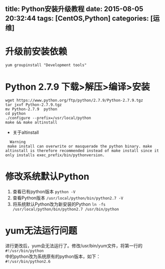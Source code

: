 title: Python安装升级教程
date: 2015-08-05 20:32:44
tags: [CentOS,Python]
categories: [运维] 
---

# 升级前安装依赖
`yum groupinstall "Development tools" `

# Python 2.7.9 下载>解压>编译>安装 
```
wget https://www.python.org/ftp/python/2.7.9/Python-2.7.9.tgz 
tar jxvf Python-2.7.9.tgz   
mv Python-2.7.9  python
cd python
./configure --prefix=/usr/local/python
make && make altinstall 
```

* 关于altinstall
``` 
  Warning
 make install can overwrite or masquerade the python binary. make altinstall is therefore recommended instead of make install since it only installs exec_prefix/bin/pythonversion.
```


# 修改系统默认Python

1.  查看已有python版本
`python -V`
2.  查看Python版本
`/usr/local/python/bin/python2.7 -V`
3.  将系统默认Python改为新安装的Python
`ln -fs /usr/local/python/bin/python2.7 /usr/bin/python`

# yum无法运行问题
进行更改后，yum会无法运行了。修改/usr/bin/yum文件，将第一行的  
`#!/usr/bin/python`  
中的python改为系统原有的python版本，如下：  
`#!/usr/bin/python2.6`  



